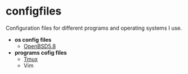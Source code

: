 # configfiles
Configuration files for different programs and operating systems I use.

* **os config files**
    * [OpenBSD5.8](http://www.openbsd.org/)
* **programs cofig files**
    * [Tmux](https://tmux.github.io/)
    * Vim


